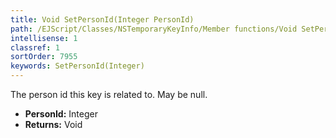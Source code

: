```yaml
---
title: Void SetPersonId(Integer PersonId)
path: /EJScript/Classes/NSTemporaryKeyInfo/Member functions/Void SetPersonId(Integer p_0)
intellisense: 1
classref: 1
sortOrder: 7955
keywords: SetPersonId(Integer)
---
```



The person id this key is related to. May be null.



* **PersonId:** Integer
* **Returns:** Void


